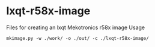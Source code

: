 # lxqt-r58x-image
Files for creating an lxqt Mekotronics r58x image
Usage
```
mkimage.py -w ./work/ -o ./out/ -c ./lxqt-r58x-image/
```
